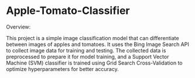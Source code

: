 # Apple-Tomato-Classifier
Overview:

This project is a simple image classification model that can differentiate between images of apples and tomatoes. It uses the Bing Image Search API to collect image data for training and testing. The collected data is preprocessed to prepare it for model training, and a Support Vector Machine (SVM) classifier is trained using Grid Search Cross-Validation to optimize hyperparameters for better accuracy.

